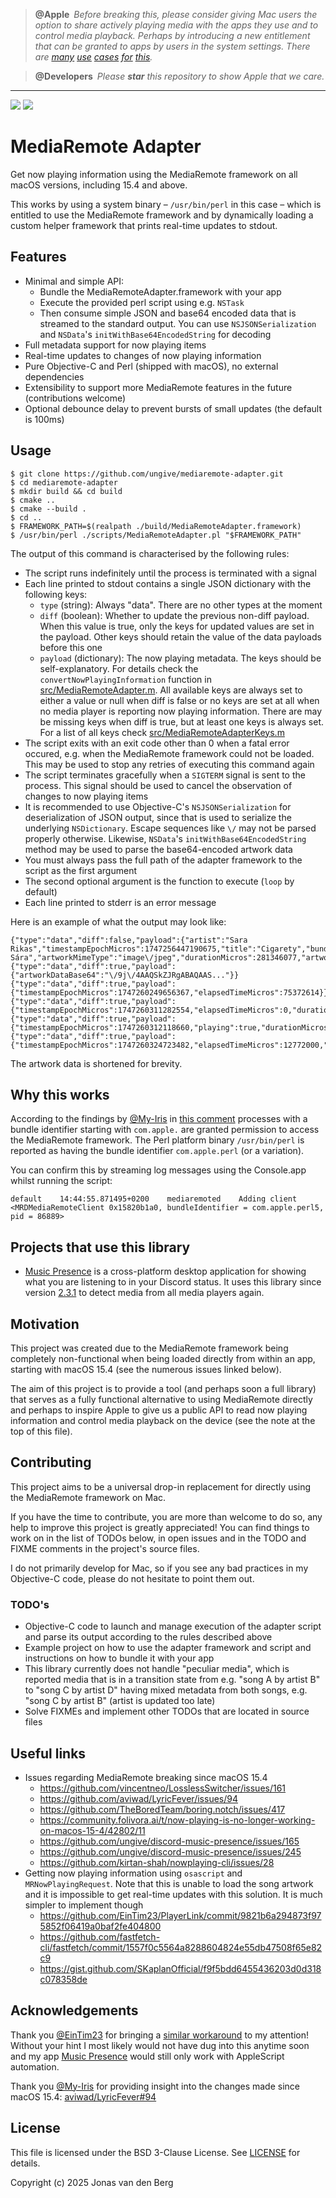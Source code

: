 > **@Apple**&ensp;*Before breaking this,
> please consider giving Mac users the option
> to share actively playing media with the apps they use
> and to control media playback.
> Perhaps by introducing a new entitlement
> that can be granted to apps by users in the system settings.
> There are
> [many](https://musicpresence.app)
> [use](https://folivora.ai)
> [cases](https://lyricfever.com)
> [for](https://theboring.name)
> [this](https://github.com/kirtan-shah/nowplaying-cli).*

> **@Developers**&ensp;*Please **star**
> this repository to show Apple that we care.*

---

<!-- BADGES BEGIN -->
![](https://img.shields.io/static/v1?label=macOS&message=macOS%2026.0%20%2825A5279m%29&labelColor=444&color=blue)
![](https://img.shields.io/static/v1?label=last%20tested&message=Mon%20Jun%2016%2016%3A43%3A24%20CEST%202025&labelColor=444&color)
<!-- BADGES END -->

# MediaRemote Adapter

Get now playing information using the MediaRemote framework
on all macOS versions, including 15.4 and above.

This works by using a system binary &ndash; `/usr/bin/perl` in this case &ndash;
which is entitled to use the MediaRemote framework
and by dynamically loading a custom helper framework
that prints real-time updates to stdout.

## Features

- Minimal and simple API:
  - Bundle the MediaRemoteAdapter.framework with your app
  - Execute the provided perl script using e.g. `NSTask`
  - Then consume simple JSON and base64 encoded data
    that is streamed to the standard output.
    You can use `NSJSONSerialization` and `NSData`'s
    `initWithBase64EncodedString` for decoding
- Full metadata support for now playing items
- Real-time updates to changes of now playing information
- Pure Objective-C and Perl (shipped with macOS), no external dependencies
- Extensibility to support more MediaRemote features in the future
  (contributions welcome)
- Optional debounce delay to prevent bursts of small updates
  (the default is 100ms)

## Usage

```
$ git clone https://github.com/ungive/mediaremote-adapter.git
$ cd mediaremote-adapter
$ mkdir build && cd build
$ cmake ..
$ cmake --build .
$ cd ..
$ FRAMEWORK_PATH=$(realpath ./build/MediaRemoteAdapter.framework)
$ /usr/bin/perl ./scripts/MediaRemoteAdapter.pl "$FRAMEWORK_PATH"
```

The output of this command is characterised by the following rules:

- The script runs indefinitely until the process is terminated with a signal
- Each line printed to stdout contains a single JSON dictionary with the following keys:
    - `type` (string): Always "data". There are no other types at the moment
    - `diff` (boolean): Whether to update the previous non-diff payload. When this value is true, only the keys for updated values are set in the payload. Other keys should retain the value of the data payloads before this one
    - `payload` (dictionary): The now playing metadata. The keys should be self-explanatory. For details check the `convertNowPlayingInformation` function in [src/MediaRemoteAdapter.m](./src/MediaRemoteAdapter.m). All available keys are always set to either a value or null when diff is false or no keys are set at all when no media player is reporting now playing information. There are may be missing keys when diff is true, but at least one keys is always set. For a list of all keys check [src/MediaRemoteAdapterKeys.m](./src/MediaRemoteAdapterKeys.m)
- The script exits with an exit code other than 0 when a fatal error occured, e.g. when the MediaRemote framework could not be loaded. This may be used to stop any retries of executing this command again
- The script terminates gracefully when a `SIGTERM` signal is sent to the process. This signal should be used to cancel the observation of changes to now playing items
- It is recommended to use Objective-C's `NSJSONSerialization` for deserialization of JSON output, since that is used to serialize the underlying `NSDictionary`. Escape sequences like `\/` may not be parsed properly otherwise. Likewise, `NSData`'s `initWithBase64EncodedString` method may be used to parse the base64-encoded artwork data
- You must always pass the full path of the adapter framework to the script as the first argument
- The second optional argument is the function to execute (`loop` by default)
- Each line printed to stderr is an error message

Here is an example of what the output may look like:

```
{"type":"data","diff":false,"payload":{"artist":"Sara Rikas","timestampEpochMicros":1747256447190675,"title":"Cigarety","bundleIdentifier":"com.tidal.desktop","elapsedTimeMicros":0,"playing":false,"album":"Ja, Sára","artworkMimeType":"image\/jpeg","durationMicros":281346077,"artworkDataBase64":null}}
{"type":"data","diff":true,"payload":{"artworkDataBase64":"\/9j\/4AAQSkZJRgABAQAAS..."}}
{"type":"data","diff":true,"payload":{"timestampEpochMicros":1747260249656367,"elapsedTimeMicros":75372614}}
{"type":"data","diff":true,"payload":{"timestampEpochMicros":1747260311282554,"elapsedTimeMicros":0,"durationMicros":281000000}}
{"type":"data","diff":true,"payload":{"timestampEpochMicros":1747260312118660,"playing":true,"durationMicros":281346077}}
{"type":"data","diff":true,"payload":{"timestampEpochMicros":1747260324723482,"elapsedTimeMicros":12772000,"playing":false}}
```

The artwork data is shortened for brevity.

## Why this works

According to the findings by [@My-Iris](https://github.com/Mx-Iris) in
[this comment](https://github.com/aviwad/LyricFever/issues/94#issuecomment-2746155419)
processes with a bundle identifier starting with `com.apple.`
are granted permission to access the MediaRemote framework.
The Perl platform binary `/usr/bin/perl`
is reported as having the bundle identifier `com.apple.perl` (or a variation).

You can confirm this by streaming log messages using the Console.app
whilst running the script:

`default	14:44:55.871495+0200	mediaremoted	Adding client <MRDMediaRemoteClient 0x15820b1a0, bundleIdentifier = com.apple.perl5, pid = 86889>`

## Projects that use this library

- [Music Presence](https://musicpresence.app) is a cross-platform desktop application
  for showing what you are listening to in your Discord status.
  It uses this library since version [2.3.1](https://github.com/ungive/discord-music-presence/releases/tag/v2.3.1)
  to detect media from all media players again.

## Motivation

This project was created due to the MediaRemote framework
being completely non-functional when being loaded directly from within an app,
starting with macOS 15.4 (see the numerous issues linked below).

The aim of this project is to provide a tool (and perhaps soon a full library)
that serves as a fully functional alternative to using MediaRemote directly
and perhaps to inspire Apple to give us a public API
to read now playing information and control media playback on the device
(see the note at the top of this file).

## Contributing

This project aims to be a universal drop-in replacement
for directly using the MediaRemote framework on Mac.

If you have the time to contribute, you are more than welcome to do so,
any help to improve this project is greatly appreciated!
You can find things to work on in the list of TODOs below,
in open issues and in the TODO and FIXME comments
in the project's source files.

I do not primarily develop for Mac,
so if you see any bad practices in my Objective-C code,
please do not hesitate to point them out.

### TODO's

- Objective-C code to launch and manage execution of the adapter script
  and parse its output according to the rules described above
- Example project on how to use the adapter framework and script
  and instructions on how to bundle it with your app
- This library currently does not handle "peculiar media",
  which is reported media that is in a transition state
  from e.g. "song A by artist B" to "song C by artist D"
  having mixed metadata from both songs, e.g. "song C by artist B"
  (artist is updated too late)
- Solve FIXMEs and implement other TODOs that are located in source files

## Useful links

- Issues regarding MediaRemote breaking since macOS 15.4
  - https://github.com/vincentneo/LosslessSwitcher/issues/161
  - https://github.com/aviwad/LyricFever/issues/94
  - https://github.com/TheBoredTeam/boring.notch/issues/417
  - https://community.folivora.ai/t/now-playing-is-no-longer-working-on-macos-15-4/42802/11
  - https://github.com/ungive/discord-music-presence/issues/165
  - https://github.com/ungive/discord-music-presence/issues/245
  - https://github.com/kirtan-shah/nowplaying-cli/issues/28
- Getting now playing information using `osascript` and `MRNowPlayingRequest`.
  Note that this is unable to load the song artwork
  and it is impossible to get real-time updates with this solution.
  It is much simpler to implement though
  - https://github.com/EinTim23/PlayerLink/commit/9821b6a294873f975852f06419a0baf2fe404800
  - https://github.com/fastfetch-cli/fastfetch/commit/1557f0c5564a8288604824e55db47508f65e82c9
  - https://gist.github.com/SKaplanOfficial/f9f5bdd6455436203d0d318c078358de

## Acknowledgements

Thank you [@EinTim23](https://github.com/EinTim23) for bringing
a [similar workaround](https://github.com/EinTim23/PlayerLink/commit/9821b6a294873f975852f06419a0baf2fe404800) to my attention!
Without your hint I most likely would not have dug into this anytime soon
and my app [Music Presence](https://musicpresence.app)
would still only work with AppleScript automation.

Thank you [@My-Iris](https://github.com/Mx-Iris)
for providing insight into the changes made since macOS 15.4:
[aviwad/LyricFever#94](https://github.com/aviwad/LyricFever/issues/94#issuecomment-2746155419)

## License

This file is licensed under the BSD 3-Clause License.
See [LICENSE](./LICENSE) for details.

Copyright (c) 2025 Jonas van den Berg
